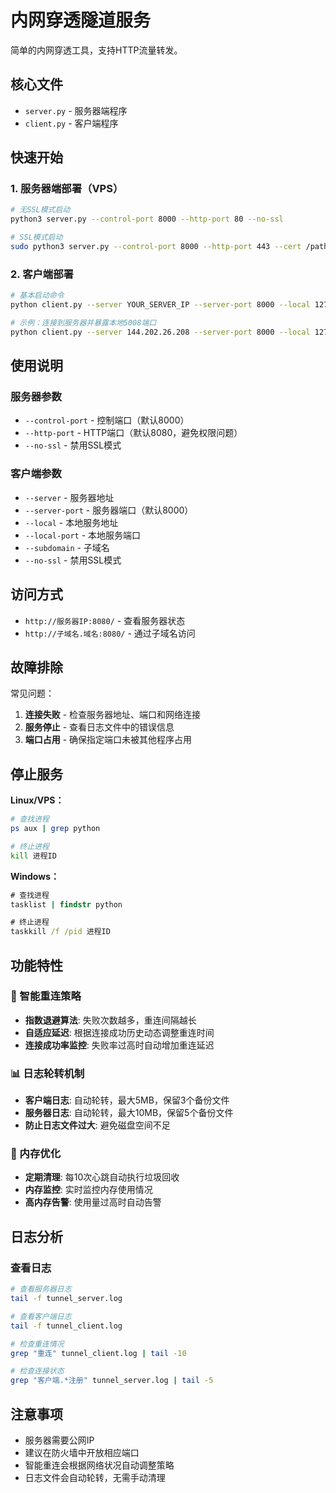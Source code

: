 # 内网穿透隧道服务

简单的内网穿透工具，支持HTTP流量转发。

## 核心文件

- `server.py` - 服务器端程序
- `client.py` - 客户端程序  

## 快速开始

### 1. 服务器端部署（VPS）

```bash
# 无SSL模式启动
python3 server.py --control-port 8000 --http-port 80 --no-ssl

# SSL模式启动
sudo python3 server.py --control-port 8000 --http-port 443 --cert /path/to/cert.pem --key /path/to/key.pem
```

### 2. 客户端部署

```bash
# 基本启动命令
python client.py --server YOUR_SERVER_IP --server-port 8000 --local 127.0.0.1 --local-port LOCAL_PORT --subdomain SUBDOMAIN

# 示例：连接到服务器并暴露本地5008端口
python client.py --server 144.202.26.208 --server-port 8000 --local 127.0.0.1 --local-port 5008 --subdomain p
```

## 使用说明

### 服务器参数
- `--control-port` - 控制端口（默认8000）
- `--http-port` - HTTP端口（默认8080，避免权限问题）
- `--no-ssl` - 禁用SSL模式

### 客户端参数
- `--server` - 服务器地址
- `--server-port` - 服务器端口（默认8000）
- `--local` - 本地服务地址
- `--local-port` - 本地服务端口
- `--subdomain` - 子域名
- `--no-ssl` - 禁用SSL模式

## 访问方式

- `http://服务器IP:8080/` - 查看服务器状态
- `http://子域名.域名:8080/` - 通过子域名访问

## 故障排除

常见问题：
1. **连接失败** - 检查服务器地址、端口和网络连接
2. **服务停止** - 查看日志文件中的错误信息
3. **端口占用** - 确保指定端口未被其他程序占用

## 停止服务

**Linux/VPS：**
```bash
# 查找进程
ps aux | grep python

# 终止进程
kill 进程ID
```

**Windows：**
```cmd
# 查找进程
tasklist | findstr python

# 终止进程
taskkill /f /pid 进程ID
```

## 功能特性

### 🔄 智能重连策略
- **指数退避算法**: 失败次数越多，重连间隔越长
- **自适应延迟**: 根据连接成功历史动态调整重连时间
- **连接成功率监控**: 失败率过高时自动增加重连延迟

### 📊 日志轮转机制
- **客户端日志**: 自动轮转，最大5MB，保留3个备份文件
- **服务器日志**: 自动轮转，最大10MB，保留5个备份文件
- **防止日志文件过大**: 避免磁盘空间不足

### 💾 内存优化
- **定期清理**: 每10次心跳自动执行垃圾回收
- **内存监控**: 实时监控内存使用情况
- **高内存告警**: 使用量过高时自动告警

## 日志分析

### 查看日志
```bash
# 查看服务器日志
tail -f tunnel_server.log

# 查看客户端日志
tail -f tunnel_client.log

# 检查重连情况
grep "重连" tunnel_client.log | tail -10

# 检查连接状态
grep "客户端.*注册" tunnel_server.log | tail -5
```

## 注意事项

- 服务器需要公网IP
- 建议在防火墙中开放相应端口
- 智能重连会根据网络状况自动调整策略
- 日志文件会自动轮转，无需手动清理
